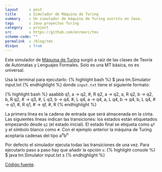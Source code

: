 ```yaml
---
layout     : post
title      : Simulador de Máquina de Turing
summary    : Un simulador de máquina de Turing escrito en Java.
tags       : Java proyectos Turing
category   : project
src        : https://github.com/enrmarc/tms
scheme-code: ""
permalink  : /blog/tms
disqus     : true
---
```


Este simulador de [Máquina de Turing] surgió a raíz de las clases de Teoría
de Autómatas y Lenguajes Formales. Solo es una MT básica, no es universal.

Usa la terminal para ejecutarlo:
{% highlight bash %}
$ java tm.Simulator input.txt
{% endhighlight %}
donde `input.txt` tiene el siguiente formato:

{% highlight bash %}
aaabbb
q1, a -> q2, #, R
q2, a -> q2, a, R
q2, b -> q2, b, R
q2, # -> q3, #, L
q3, b -> q4, #, L
q4, a -> q4, a, L
q4, b -> q4, b, L
q4, # -> q1, #, R
q1, # -> qf, #, R
{% endhighlight %}

La primera línea es la cadena de entrada que será almacenada en la cinta.
Las siguientes líneas indican las transiciones: los estados están etiquetados
empezando desde `q1` (el estado inicial). El estado final se etiqueta como `qf` y
el símbolo blanco como `#`.
Con el ejemplo anterior la máquina de Turing aceptaría cadenas del tipo a<sup>n</sup>b<sup>n</sup>

Por defecto el simulador ejecuta todas las transiciones de una vez. Para ejecutarlo
paso a paso hay que añadir la opción `s`:
{% highlight console %}
$ java tm.Simulator input.txt s
{% endhighlight %}

[Código fuente].

[Código fuente]: https://github.com/enrmarc/tms
[Máquina de Turing]: http://en.wikipedia.org/wiki/Turing_machine
